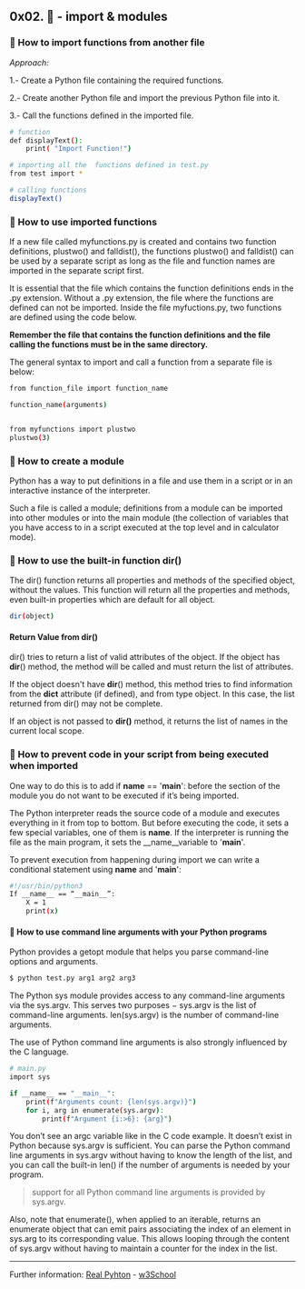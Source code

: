 ## 0x02. :snake: - import & modules
### :speech_balloon: How to import functions from another file
_Approach:_

1.- Create a Python file containing the required functions.

2.- Create another Python file and import the previous Python file into it.

3.- Call the functions defined in the imported file.
``` bash
# function
def displayText():
	print( "Import Function!")
```
``` bash
# importing all the  functions defined in test.py
from test import *

# calling functions
displayText()
```


### :speech_balloon: How to use imported functions
If a new file called myfunctions.py is created and contains two function definitions, plustwo() and falldist(), the functions plustwo() and falldist() can be used by a separate script as long as the file and function names are imported in the separate script first.

It is essential that the file which contains the function definitions ends in the .py extension. Without a .py extension, the file where the functions are defined can not be imported. Inside the file myfuctions.py, two functions are defined using the code below.


**Remember the file that contains the function definitions and the file calling the functions must be in the same directory.**


The general syntax to import and call a function from a separate file is below:


``` bash
from function_file import function_name

function_name(arguments)


from myfunctions import plustwo
plustwo(3)
```

### :speech_balloon: How to create a module

Python has a way to put definitions in a file and use them in a script or in an interactive instance of the interpreter.

Such a file is called a module; definitions from a module can be imported into other modules or into the main module (the collection of variables that you have access to in a script executed at the top level and in calculator mode).

### :speech_balloon: How to use the built-in function dir()

The dir() function returns all properties and methods of the specified object, without the values.
This function will return all the properties and methods, even built-in properties which are default for all object.

``` bash
dir(object)
```

#### Return Value from dir()

dir() tries to return a list of valid attributes of the object.
If the object has __dir__() method, the method will be called and must return the list of attributes.


If the object doesn't have __dir__() method, this method tries to find information from the __dict__ attribute (if defined), and from type object. In this case, the list returned from dir() may not be complete.


If an object is not passed to __dir()__ method, it returns the list of names in the current local scope.


### :speech_balloon: How to prevent code in your script from being executed when imported
One way to do this is to add if __name__ == '__main__': before the section of the module you do not want to be executed if it’s being imported.


The Python interpreter reads the source code of a module and executes everything in it from top to bottom. But before executing the code, it sets a few special variables, one of them is __name__. If the interpreter is running the file as the main program, it sets the __name__variable to '__main__'.


To prevent execution from happening during import we can write a conditional statement using __name__ and '__main__':
``` bash
#!/usr/bin/python3
If __name__ == “__main__”:
	X = 1
	print(x)
```
#### :speech_balloon: How to use command line arguments with your Python programs
Python provides a getopt module that helps you parse command-line options and arguments.
``` bash
$ python test.py arg1 arg2 arg3
```

The Python sys module provides access to any command-line arguments via the sys.argv. This serves two purposes −
sys.argv is the list of command-line arguments.
len(sys.argv) is the number of command-line arguments.

The use of Python command line arguments is also strongly influenced by the C language.
``` bash
# main.py
import sys

if __name__ == "__main__":
    print(f"Arguments count: {len(sys.argv)}")
    for i, arg in enumerate(sys.argv):
        print(f"Argument {i:>6}: {arg}")
```
You don’t see an argc variable like in the C code example. It doesn’t exist in Python because sys.argv is sufficient. You can parse the Python command line arguments in sys.argv without having to know the length of the list, and you can call the built-in len() if the number of arguments is needed by your program.
> support for all Python command line arguments is provided by sys.argv.

Also, note that enumerate(), when applied to an iterable, returns an enumerate object that can emit pairs associating the index of an element in sys.arg to its corresponding value. This allows looping through the content of sys.argv without having to maintain a counter for the index in the list.

_____________________________________________________________________
Further information: [Real Pyhton]( https://realpython.com/python-command-line-arguments/#the-command-line-interface) -
[w3School]( https://www.w3schools.com/python/python_ref_functions.asp)